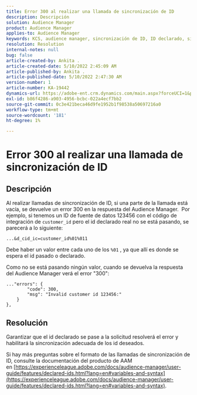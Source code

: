 ```yaml
---
title: Error 300 al realizar una llamada de sincronización de ID
description: Descripción
solution: Audience Manager
product: Audience Manager
applies-to: Audience Manager
keywords: KCS, audience manager, sincronización de ID, ID declarado, sincronización de ID de cliente, id de cliente, sincronización en línea
resolution: Resolution
internal-notes: null
bug: false
article-created-by: Ankita .
article-created-date: 5/10/2022 2:45:09 AM
article-published-by: Ankita .
article-published-date: 5/10/2022 2:47:30 AM
version-number: 1
article-number: KA-19442
dynamics-url: https://adobe-ent.crm.dynamics.com/main.aspx?forceUCI=1&pagetype=entityrecord&etn=knowledgearticle&id=35259630-0bd0-ec11-a7b5-0022480a8753
exl-id: b86f4286-a903-4956-bcbc-022a4ecf7bb2
source-git-commit: 0c3e421beca46d9fe1952b1f98538a50697216a0
workflow-type: tm+mt
source-wordcount: '181'
ht-degree: 1%

---
```


# Error 300 al realizar una llamada de sincronización de ID

## Descripción


Al realizar llamadas de sincronización de ID, si una parte de la llamada está vacía, se devuelve un error 300 en la respuesta del Audience Manager.  Por ejemplo, si tenemos un ID de fuente de datos 123456 con el código de integración de `customer_id` pero el id declarado real no se está pasando, se parecerá a lo siguiente:

`...&d_cid_ic=customer_id%01%011`

Debe haber un valor entre cada uno de los `%01` , ya que allí es donde se espera el id pasado o declarado.

Como no se está pasando ningún valor, cuando se devuelva la respuesta del Audience Manager verá el error &quot;300&quot;:

```
..."errors": {
        "code": 300,
        "msg": "Invalid customer id 123456:"
    }
},
```

## Resolución


Garantizar que el id declarado se pase a la solicitud resolverá el error y habilitará la sincronización adecuada de los id deseados.

Si hay más preguntas sobre el formato de las llamadas de sincronización de ID, consulte la documentación del producto de AAM en [https://experienceleague.adobe.com/docs/audience-manager/user-guide/features/declared-ids.html?lang=en#variables-and-syntax](https://experienceleague.adobe.com/docs/audience-manager/user-guide/features/declared-ids.html?lang=en#variables-and-syntax).
